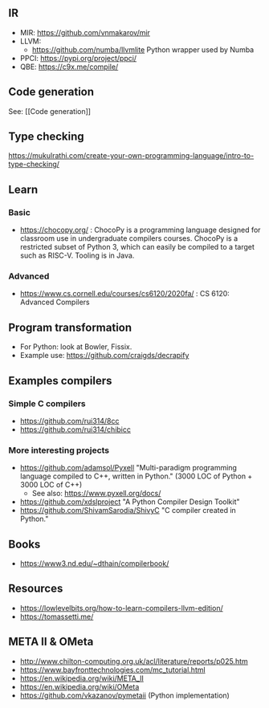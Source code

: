 ## IR

- MIR: <https://github.com/vnmakarov/mir>
- LLVM: 
    - <https://github.com/numba/llvmlite> Python wrapper used by Numba
- PPCI: <https://pypi.org/project/ppci/>
- QBE: https://c9x.me/compile/

## Code generation

See: [[Code generation]]

## Type checking

https://mukulrathi.com/create-your-own-programming-language/intro-to-type-checking/


## Learn

### Basic

- https://chocopy.org/ : ChocoPy is a programming language designed for classroom use in undergraduate compilers courses. ChocoPy is a restricted subset of Python 3, which can easily be compiled to a target such as RISC-V. Tooling is in Java.

### Advanced

- https://www.cs.cornell.edu/courses/cs6120/2020fa/ : CS 6120: Advanced Compilers

## Program transformation

- For Python: look at Bowler, Fissix.
- Example use: https://github.com/craigds/decrapify

## Examples compilers

### Simple C compilers

- https://github.com/rui314/8cc
- https://github.com/rui314/chibicc

### More interesting projects

- https://github.com/adamsol/Pyxell "Multi-paradigm programming language compiled to C++, written in Python." (3000 LOC of Python + 3000 LOC of C++)
    - See also: https://www.pyxell.org/docs/
- https://github.com/xdslproject "A Python Compiler Design Toolkit"
- https://github.com/ShivamSarodia/ShivyC "C compiler created in Python."


## Books

- https://www3.nd.edu/~dthain/compilerbook/

## Resources

- https://lowlevelbits.org/how-to-learn-compilers-llvm-edition/
- https://tomassetti.me/

## META II & OMeta

- http://www.chilton-computing.org.uk/acl/literature/reports/p025.htm
- https://www.bayfronttechnologies.com/mc_tutorial.html
- https://en.wikipedia.org/wiki/META_II
- https://en.wikipedia.org/wiki/OMeta
- https://github.com/vkazanov/pymetaii (Python implementation)